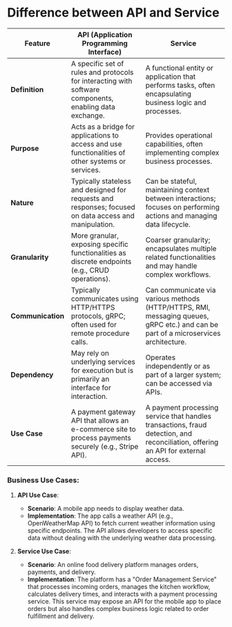 # Difference between API and Service

| Feature           | API (Application Programming Interface)                                                                 | Service                                                                                                                             |
| ----------------- | ------------------------------------------------------------------------------------------------------- | ----------------------------------------------------------------------------------------------------------------------------------- |
| **Definition**    | A specific set of rules and protocols for interacting with software components, enabling data exchange. | A functional entity or application that performs tasks, often encapsulating business logic and processes.                           |
| **Purpose**       | Acts as a bridge for applications to access and use functionalities of other systems or services.       | Provides operational capabilities, often implementing complex business processes.                                                   |
| **Nature**        | Typically stateless and designed for requests and responses; focused on data access and manipulation.   | Can be stateful, maintaining context between interactions; focuses on performing actions and managing data lifecycle.               |
| **Granularity**   | More granular, exposing specific functionalities as discrete endpoints (e.g., CRUD operations).         | Coarser granularity; encapsulates multiple related functionalities and may handle complex workflows.                                |
| **Communication** | Typically communicates using HTTP/HTTPS protocols, gRPC; often used for remote procedure calls.         | Can communicate via various methods (HTTP/HTTPS, RMI, messaging queues, gRPC etc.) and can be part of a microservices architecture. |
| **Dependency**    | May rely on underlying services for execution but is primarily an interface for interaction.            | Operates independently or as part of a larger system; can be accessed via APIs.                                                     |
| **Use Case**      | A payment gateway API that allows an e-commerce site to process payments securely (e.g., Stripe API).   | A payment processing service that handles transactions, fraud detection, and reconciliation, offering an API for external access.   |

### Business Use Cases:

1. **API Use Case**:

   - **Scenario**: A mobile app needs to display weather data.
   - **Implementation**: The app calls a weather API (e.g., OpenWeatherMap API) to fetch current weather information using specific endpoints. The API allows developers to access specific data without dealing with the underlying weather data processing.

2. **Service Use Case**:
   - **Scenario**: An online food delivery platform manages orders, payments, and delivery.
   - **Implementation**: The platform has a "Order Management Service" that processes incoming orders, manages the kitchen workflow, calculates delivery times, and interacts with a payment processing service. This service may expose an API for the mobile app to place orders but also handles complex business logic related to order fulfillment and delivery.
